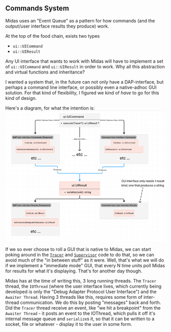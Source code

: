 ## Commands System

Midas uses an "Event Queue" as a pattern for how commands (and the output/user interface results they produce) work.

At the top of the food chain, exists two types

- `ui::UICommand`
- `ui::UIResult`

Any UI interface that wants to work with Midas will have to implement a set of `ui::UICommand` and `ui::UIResult` in order to work.
Why all this abstraction and virtual functions and inheritance?

I wanted a system that, in the future can not only have a DAP-interface, but perhaps a command line interface, or possibly even a native-adhoc GUI solution.
For that kind of flexibility, I figured we kind of _have_ to go for this kind of design.

Here's a diagram, for what the intention is: ![event queue](./commands%20&%20event%20queue.png)

If we so ever choose to roll a GUI that is native to Midas, we can start poking around in the [`Tracer`](../src/tracer.h) and [`Supervisor`](../src/supervisor.h) code to do that, so we can avoid much of the "in between stuff" as it were. Well, that's what we will do if we implement a "immediate mode" GUI, that every N time units poll Midas for results for what it's displaying. That's for another day though.

Midas has at the time of writing this, 3 long running threads. The `Tracer` thread, the `IOThread` (where the user interface lives, which currently being developed is only the "Debug Adapter Protocol User Interface") and the `Awaiter Thread`. Having 3 threads like this, requires some form of inter-thread communication. We do this by posting "messages" back and forth. Did the `Tracer` thread receive an event, like "we hit a breakpoint" from the `Awaiter Thread` - it posts an event to the IOThread, which pulls it off it's internal message queue and `serialize`s it, so that it can be written to a socket, file or whatever - display it to the user in some form.
